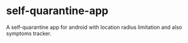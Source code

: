 # self-quarantine-app
A self-quarantine app for android with location radius limitation and also symptoms tracker.
